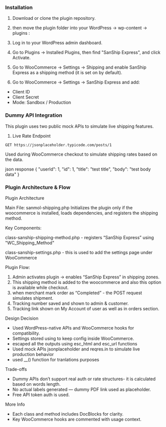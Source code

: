 ### Installation

1. Download or clone the plugin repository.

2. then move the plugin folder into your WordPress -> wp-content -> plugins :

3. Log in to your WordPress admin dashboard.

4. Go to Plugins → Installed Plugins, then find "SanShip Express", and click Activate.

5. Go to WooCommerce → Settings → Shipping and enable SanShip Express as a shipping method (it is set on by default).

6. Go to WooCommerce → Settings → SanShip Express and add:
- Client ID
- Client Secret
- Mode: Sandbox / Production


### Dummy API Integration

This plugin uses two public mock APIs to simulate live shipping features.

1. Live Rate Endpoint

`GET https://jsonplaceholder.typicode.com/posts/1`

Used during WooCommerce checkout to simulate shipping rates based on the data.

json response
{
  "userId": 1,
  "id": 1,
  "title": "test title",
  "body": "test body data"
}


### Plugin Architecture & Flow
Plugin Architecture

Main File: sanmol-shipping.php 
Initializes the plugin only if the woocommerce is installed, loads dependencies, and registers the shipping method.

Key Components:

class-sanship-shipping-method.php - registers “SanShip Express” using "WC_Shipping_Method"

class-sanship-settings.php - this is used to add the settings page under WooCommerce

Plugin Flow:

1. Admin activates plugin → enables “SanShip Express” in shipping zones.
2. This shipping method is added to the woocommerce and also this option is available while checkout.
3. when merchant mark order as “Completed” - the POST request simulates shipment.
4. Tracking number saved and shown to admin & customer.
5. Tracking link shown on My Account of user as well as in orders section.

Design Decision

- Used WordPress-native APIs and WooCommerce hooks for compatibility.
- Settings stored using to keep config inside WooCommerce.
- escaped all the outputs using esc_html and esc_url functions
- Used mock APIs jsonplaceholder and reqres.in to simulate live production behavior
- used __() function for tranlations purposes
  
Trade-offs

- Dummy APIs don’t support real auth or rate structures- it is calculated based on words length.
- No actual labels generated — dummy PDF link used as placeholder.
- Free API token auth is used.

More Info
- Each class and method includes DocBlocks for clarity.
- Key WooCommerce hooks are commented with usage context.

